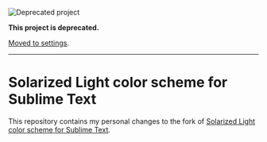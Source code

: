 ![Deprecated project](https://img.shields.io/badge/status-deprecated-red.svg)

**This project is deprecated.**

[Moved to settings](https://github.com/niksy/st-settings/tree/master/solarized-light-color-scheme).

---

# Solarized Light color scheme for Sublime Text

This repository contains my personal changes to the fork of [Solarized Light color scheme for Sublime Text](https://github.com/SublimeColors/Solarized).
